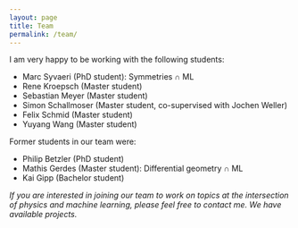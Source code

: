 ```yaml
---
layout: page
title: Team
permalink: /team/
---
```


I am very happy to be working with the following students:

- Marc Syvaeri (PhD student): Symmetries &cap; ML
- Rene Kroepsch (Master student) 
- Sebastian Meyer (Master student)
- Simon Schallmoser (Master student, co-supervised with Jochen Weller)
- Felix Schmid (Master student)
- Yuyang Wang (Master student)

Former students in our team were:

- Philip Betzler (PhD student)
- Mathis Gerdes (Master student): Differential geometry &cap; ML 
- Kai Gipp (Bachelor student)


*If you are interested in joining our team to work on topics at the intersection of physics and machine learning, please feel free to contact me. We have available projects.*

